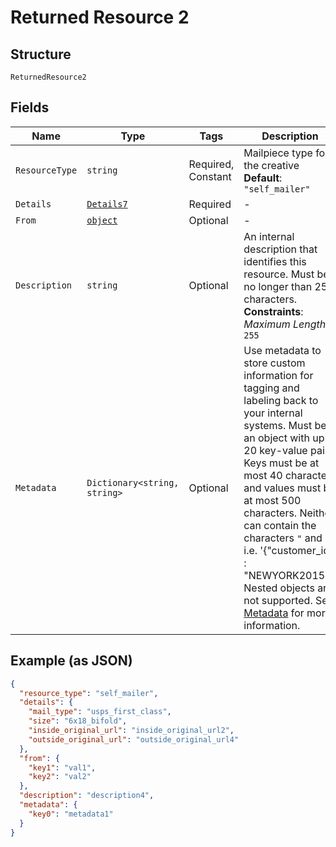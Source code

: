 
# Returned Resource 2

## Structure

`ReturnedResource2`

## Fields

| Name | Type | Tags | Description |
|  --- | --- | --- | --- |
| `ResourceType` | `string` | Required, Constant | Mailpiece type for the creative<br>**Default**: `"self_mailer"` |
| `Details` | [`Details7`](../../doc/models/details-7.md) | Required | - |
| `From` | [`object`](../../doc/models/m-object-enum.md) | Optional | - |
| `Description` | `string` | Optional | An internal description that identifies this resource. Must be no longer than 255 characters.<br>**Constraints**: *Maximum Length*: `255` |
| `Metadata` | `Dictionary<string, string>` | Optional | Use metadata to store custom information for tagging and labeling back to your internal systems. Must be an object with up to 20 key-value pairs. Keys must be at most 40 characters and values must be at most 500 characters. Neither can contain the characters `"` and `\`. i.e. '{"customer_id" : "NEWYORK2015"}' Nested objects are not supported.  See [Metadata](#section/Metadata) for more information. |

## Example (as JSON)

```json
{
  "resource_type": "self_mailer",
  "details": {
    "mail_type": "usps_first_class",
    "size": "6x18_bifold",
    "inside_original_url": "inside_original_url2",
    "outside_original_url": "outside_original_url4"
  },
  "from": {
    "key1": "val1",
    "key2": "val2"
  },
  "description": "description4",
  "metadata": {
    "key0": "metadata1"
  }
}
```

